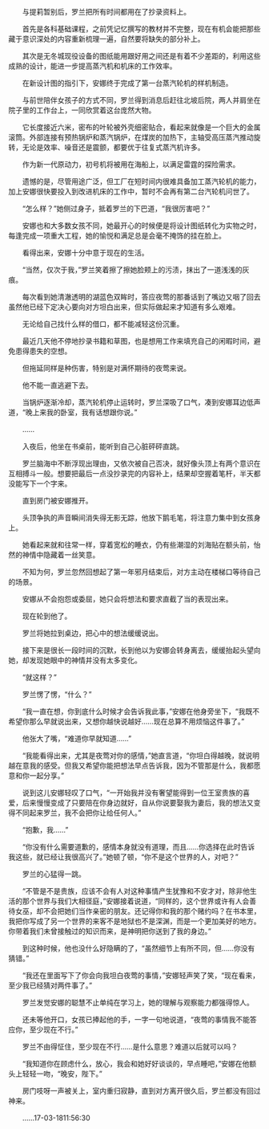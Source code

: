 　　与提莉暂别后，罗兰把所有时间都用在了抄录资料上。

　　首先是各科基础课程，之前凭记忆撰写的教材并不完整，现在有机会能把那些藏于意识深处的内容重新梳理一遍，自然要将缺失的部分补上。

　　其次是无冬城现役设备的图纸能用跟好用之间还是有着不少差距的，利用这些成熟的设计，能进一步提高蒸汽机和机床的工作效率。

　　在新设计图的指引下，安娜终于完成了第一台蒸汽轮机的样机制造。

　　与前世陪伴女孩子的方式不同，罗兰得到消息后赶往北坡后院，两人并肩坐在院子里的工作台上，一同欣赏着这台庞然大物。

　　它长度接近六米，密布的叶轮被外壳细密贴合，看起来就像是一个巨大的金属滚筒。外部连接有预热锅炉和蒸汽锅炉，在煤炭的加热下，主轴受高压蒸汽推动旋转，无论是效率、噪音还是震颤，都要优于往复式蒸汽机许多。

　　作为新一代原动力，初号机将被用在海船上，以满足雷霆的探险需求。

　　遗憾的是，尽管用途广泛，但工厂在短时间内很难具备加工蒸汽轮机的能力，加上安娜很快要投入到改进机床的工作中，暂时不会再有第二台汽轮机问世了。

　　“怎么样？”她侧过身子，抵着罗兰的下巴道，“我很厉害吧？”

　　安娜也和大多数女孩不同，她最开心的时候便是将设计图纸转化为实物之时，每逢完成一项重大工程，她的愉悦和满足总是会毫不掩饰的挂在脸上。

　　看得出来，安娜十分中意于现在的生活。

　　“当然，仅次于我，”罗兰笑着擦了擦她脸颊上的污渍，抹出了一道浅浅的灰痕。

　　每次看到她清澈透明的湖蓝色双眸时，答应夜莺的那番话到了嘴边又咽了回去虽然他已经下定决心要向对方坦白出来，但实际做起来才知道有多么艰难。

　　无论给自己找什么样的借口，都不能减轻这份沉重。

　　最近几天他不停地抄录书籍和草图，也是想用工作来填充自己的闲暇时间，避免患得患失的空想。

　　但拖延同样是种伤害，特别是对满怀期待的夜莺来说。

　　他不能一直逃避下去。

　　当锅炉逐渐冷却，蒸汽轮机停止运转时，罗兰深吸了口气，凑到安娜耳边低声道，“晚上来我的卧室，我有话想跟你说。”

　　……

　　入夜后，他坐在书桌前，能听到自己心脏砰砰直跳。

　　罗兰脑海中不断浮现出理由，又依次被自己否决，就好像头顶上有两个意识在互相搏斗一般。想要把最后一点没抄录完的内容补上，结果却空握着笔杆，半天都没能写下一个字来。

　　直到房门被安娜推开。

　　头顶争执的声音瞬间消失得无影无踪，他放下鹅毛笔，将注意力集中到女孩身上。

　　她看起来就和往常一样，穿着宽松的睡衣，仍有些潮湿的刘海贴在额头前，怡然的神情中隐藏着一丝笑意。

　　不知为何，罗兰忽然回想起了第一年邪月结束后，对方主动在楼梯口等待自己的场景。

　　安娜从不会抱怨或委屈，她只会将想法和要求直截了当的表现出来。

　　现在轮到他了。

　　罗兰将她拉到桌边，把心中的想法缓缓说出。

　　接下来是很长一段时间的沉默，长到他以为安娜会转身离去，缓缓抬起头望向她，却发现她眼中的神情并没有太多变化。

　　“就这样？”

　　罗兰愣了愣，“什么？”

　　“我一直在想，你到底什么时候才会告诉我此事，”安娜在他身旁坐下，“我既不希望你那么早就说出来，又想你越快说越好……现在总算不用烦恼这件事了。”

　　他张大了嘴，“难道你早就知道……”

　　“我能看得出来，尤其是夜莺对你的感情，”她直言道，“你坦白得越晚，就说明越在意我的感受。但我又希望你能把想法早点告诉我，因为不管那是什么，我都愿意和你一起分享。”

　　说到这儿安娜轻叹了口气，“一开始我并没有奢望能得到一位王室贵族的喜爱，后来慢慢变成了只要陪在你身边就好，自从你说要娶我为妻后，我的想法又变得不同起来罗兰，我不会把你让给任何人。”

　　“抱歉，我……”

　　“你没有什么需要道歉的，感情本身就没有道理，而且……你选择在此时告诉我这些，就已经让我很高兴了。”她顿了顿，“你不是这个世界的人，对吧？”

　　罗兰的心猛得一跳。

　　“不管是不是贵族，应该不会有人对这种事情产生犹豫和不安才对，除非他生活的那个世界与我们大相径庭，”安娜接着说道，“同样的，这个世界或许有人会善待女巫，却不会把她们当作亲密的朋友。还记得你和我的那个赌约吗？在书本里，我把你写成了另一个世界的来客不是地狱也不是深渊，而是一个更加美好的地方。你带着我们未曾接触过的知识而来，是神明把你送到了我的身边。”

　　到这种时候，他也没什么好隐瞒的了，“虽然细节上有所不同，但……你没有猜错。”

　　“我还在里面写下了你会向我坦白夜莺的事情，”安娜轻声笑了笑，“现在看来，至少我已经猜对两件事了。”

　　罗兰发觉安娜的聪慧不止单纯在学习上，她的理解与观察能力都强得惊人。

　　还未等他开口，女孩已捧起他的手，一字一句地说道，“夜莺的事情我不能答应你，至少现在不行。”

　　罗兰不由得怔住，至少现在不行……是什么意思？难道以后就可以吗？

　　“我知道你在顾虑什么，放心，我会和她好好谈谈的，早点睡吧，”安娜在他额头上轻轻一吻，“晚安，陛下。”

　　房门吱呀一声被关上，室内重归寂静，直到对方离开很久后，罗兰都没有回过神来。

　　……17-03-1811:56:30

